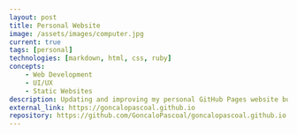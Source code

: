 ```yaml
---
layout: post
title: Personal Website
image: /assets/images/computer.jpg
current: true
tags: [personal]
technologies: [markdown, html, css, ruby]
concepts:
    - Web Development
    - UI/UX
    - Static Websites
description: Updating and improving my personal GitHub Pages website built using Jekyll.
external_link: https://goncalopascoal.github.io
repository: https://github.com/GoncaloPascoal/goncalopascoal.github.io
---
```


